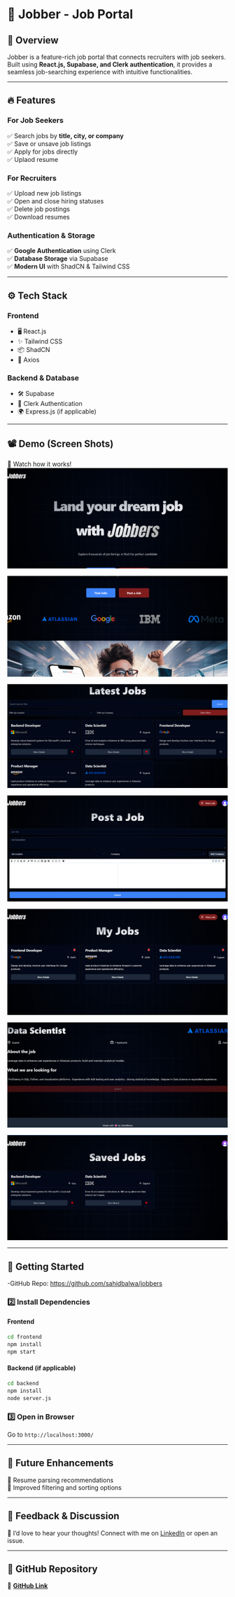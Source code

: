 # 🚀 Jobber - Job Portal  

## 📌 Overview  
Jobber is a feature-rich job portal that connects recruiters with job seekers. Built using **React.js, Supabase, and Clerk authentication**, it provides a seamless job-searching experience with intuitive functionalities.   

---

## 🔥 Features  
### **For Job Seekers**  
✅ Search jobs by **title, city, or company**  
✅ Save or unsave job listings  
✅ Apply for jobs directly  
✅ Uplaod resume

### **For Recruiters**  
✅ Upload new job listings  
✅ Open and close hiring statuses  
✅ Delete job postings  
✅ Download resumes 

### **Authentication & Storage**  
✅ **Google Authentication** using Clerk  
✅ **Database Storage** via Supabase  
✅ **Modern UI** with ShadCN & Tailwind CSS  

---

## ⚙️ Tech Stack  
### **Frontend**  
- 🖥️ React.js  
- ✨ Tailwind CSS  
- 📦 ShadCN  
- 🔄 Axios  

### **Backend & Database**  
- 🛠️ Supabase  
- 🔐 Clerk Authentication  
- 🌍 Express.js (if applicable)  

---

## 📽️ Demo (Screen Shots)  
🎥 Watch how it works!  
![](/screenshots/Screenshot%202024-12-28%20213757.png)

![](/screenshots/Screenshot%202024-12-28%20213823.png)

![](/screenshots/Screenshot%202024-12-28%20213932.png)

![](/screenshots/Screenshot%202024-12-28%20214107.png)

![](/screenshots/Screenshot%202024-12-28%20214141.png)

![](/screenshots/Screenshot%202024-12-28%20214455.png)

![](/screenshots/Screenshot%202024-12-28%20214718.png)


---

## 🚀 Getting Started  
-GitHub Repo: https://github.com/sahidbalwa/jobbers

### **2️⃣ Install Dependencies**  
#### **Frontend**  
```sh
cd frontend
npm install
npm start
```

#### **Backend (if applicable)**  
```sh
cd backend
npm install
node server.js
```

### **3️⃣ Open in Browser**  
Go to `http://localhost:3000/`  

---

## 🎯 Future Enhancements  
🔹 Resume parsing recommendations  
🔹 Improved filtering and sorting options  

---


## 📢 Feedback & Discussion  
💬 I’d love to hear your thoughts! Connect with me on [LinkedIn](https://linkedin.com/in/sahid-balwa) or open an issue.  

---

## 📌 GitHub Repository  
🔗 **[GitHub Link](https://github.com/sahidbalwa/jobbers)**  

